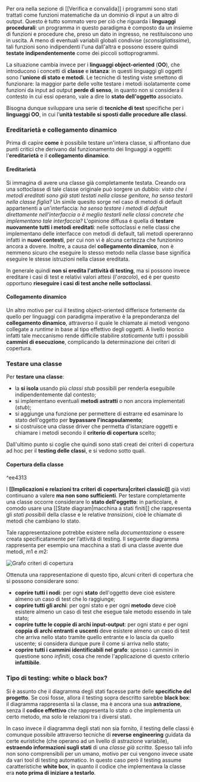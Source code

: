 Per ora nella sezione di [[Verifica e convalida]] i programmi sono stati trattati come funzioni matematiche da un dominio di input a un altro di output. Questo è tutto sommato vero per ciò che riguarda i **linguaggi procedurali**: un programma in questo paradigma è composto da un insieme di funzioni e procedure che, preso un dato in ingresso, ne restituiscono uno in uscita. A meno di eventuali variabili globali condivise (*sconsigliatissime*), tali funzioni sono indipendenti l'una dall'altra e possono essere quindi **testate indipendentemente** come dei piccoli sottoprogrammi.

La situazione cambia invece per i **linguaggi object-oriented** (**OO**), che introducono i concetti di **classe** e **istanza**: in questi linguaggi gli oggetti sono l'**unione di stato e metodi**. Le tecniche di testing viste smettono di funzionare: la maggior parte delle volte testare i metodi isolatamente come funzioni da input ad output **perde di senso**, in quanto non si considera il contesto in cui essi operano, vale a dire lo **stato dell'oggetto** associato.

Bisogna dunque sviluppare una serie di **tecniche di test** specifiche per i **linguaggi OO**, in cui l’**unità testabile si sposti dalle procedure alle classi**.


### Ereditarietà e collegamento dinamico

Prima di capire **come** è possibile testare un'intera classe, si affrontano due punti critici che derivano dal funzionamento dei linguaggi a oggetti: l'**ereditarietà** e il **collegamento dinamico**.

#### Ereditarietà

Si immagina di avere una classe già completamente testata. Creando ora una sottoclasse di tale classe originale può sorgere un dubbio: *visto che  i metodi ereditati sono già stati testati nella classe genitore, ha senso testarli nella classe figlia?* 
Un simile quesito sorge nel caso di metodi di default appartenenti a un'interfaccia: *ha senso testare i metodi di default direttamente nell'interfaccia o è meglio testarli nelle classi concrete che implementano tale interfaccia?*
L'opinione diffusa è quella di **testare nuovamente tutti i metodi ereditati**: nelle sottoclassi e nelle classi che implementano delle interfacce con metodi di default, tali metodi opereranno infatti in **nuovi contesti**, per cui non vi è alcuna certezza che funzionino ancora a dovere. Inoltre, a causa del **collegamento dinamico**, non è nemmeno sicuro che eseguire lo stesso metodo nella classe base significa eseguire le stesse istruzioni nella classe ereditata.

In generale quindi **non si eredita l'attività di testing**, ma si possono invece ereditare i casi di test e relativi valori attesi (l'*oracolo*), ed è per questo opportuno **rieseguire i casi di test anche nelle sottoclassi**.

#### Collegamento dinamico

Un altro motivo per cui il testing object-oriented differisce fortemente da quello per linguaggi con paradigma imperativo è la preponderanza del **collegamento dinamico**, attraverso il quale le chiamate ai metodi vengono collegate a *runtime* in base al tipo effettivo degli oggetti. A livello teorico infatti tale meccanismo rende difficile stabilire *staticamente* tutti i possibili **cammini di esecuzione**, complicando la determinazione dei criteri di copertura.


### Testare una classe

Per **testare una classe**:
- la **si isola** usando più *classi stub* possibili per renderla eseguibile indipendentemente dal contesto;
- si implementano eventuali **metodi astratti** o non ancora implementati (*stub*);
- si aggiunge una funzione per permettere di estrarre ed esaminare lo stato dell'oggetto per **bypassare l'incapsulamento**;
- si costruisce una classe driver che permetta d'istanziare oggetti e chiamare i metodi secondo il **criterio di copertura** scelto;

Dall'ultimo punto si coglie che quindi sono stati creati dei criteri di copertura ad hoc per il **testing delle classi**, e si vedono sotto quali.

#### Copertura della classe

^ee4313

I **[[Implicazioni e relazioni tra criteri di copertura|criteri classici]]** già visti continuano a valere **ma non sono sufficienti**. Per testare completamente una classe occorre considerare lo **stato dell'oggetto**: in particolare, è comodo usare una [[State diagram|macchina a stati finiti]] che rappresenta gli *stati possibili* della classe e le relative *transizioni*, cioè le chiamate di metodi che cambiano lo stato.

Tale rappresentazione potrebbe esistere nella *documentazione* o essere creata specificatamente per l’attività di testing. Il seguente diagramma rappresenta per esempio una macchina a stati di una classe avente due metodi, $m1$ e $m2$:

![Grafo criteri di copertura](https://marcobuster.github.io/sweng/assets/13_criteri-copertura-grafo.png)

Ottenuta una rappresentazione di questo tipo, alcuni criteri di copertura che si possono considerare sono:
- **coprire tutti i nodi**: per ogni **stato** dell'oggetto deve cioè esistere almeno un caso di test che lo raggiunge;
- **coprire tutti gli archi**: per ogni stato e per ogni **metodo** deve cioè esistere almeno un caso di test che esegue tale metodo essendo in tale stato;
- **coprire tutte le coppie di archi input-output**: per ogni stato e per ogni **coppia di archi entranti e uscenti** deve esistere almeno un caso di test che arriva nello stato tramite quello entrante e lo lascia da quello uscente; si considera dunque pure il come si arriva nello stato;
- **coprire tutti i cammini identificabili nel grafo**: spesso i cammini in questione sono *infiniti*, cosa che rende l'applicazione di questo criterio **infattibile**.


### Tipo di testing: white o black box?

Si è assunto che il diagramma degli stati facesse parte delle **specifiche del progetto**. Se così fosse, allora il testing sopra descritto sarebbe **black box**: il diagramma rappresenta sì la classe, ma è ancora una sua **astrazione**, senza il **codice effettivo** che rappresenta lo stato o che implementa un certo metodo, ma solo le relazioni tra i diversi stati.

In caso invece il diagramma degli stati non sia fornito, il testing delle classi è comunque possibile attraverso tecniche di **reverse engineering** guidata da certe euristiche (che operano ad un livello di astrazione variabile), **estraendo informazioni sugli stati** di una *classe già scritta*. Spesso tali info non sono comprensibili per un umano, motivo per cui vengono invece usate da vari tool di testing automatico. In questo caso però il testing assume caratteristiche **white box**, in quanto il codice che implementava la classe era **noto prima di iniziare a testarlo**. 